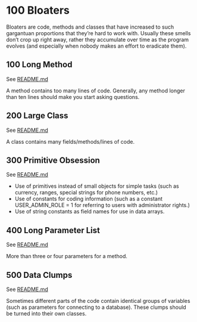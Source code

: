 # 100 Bloaters
Bloaters are code, methods and classes that have increased to such gargantuan proportions that they’re hard to work with. Usually these smells don’t crop up right away, rather they accumulate over time as the program evolves (and especially when nobody makes an effort to eradicate them).

## 100 Long Method

See [README.md](./100/README.md)

A method contains too many lines of code. Generally, any method longer than ten lines should make you start asking questions.

## 200 Large Class

See [README.md](./200/README.md)

A class contains many fields/methods/lines of code.

## 300 Primitive Obsession

See [README.md](./300/README.md)

- Use of primitives instead of small objects for simple tasks (such as currency, ranges, special strings for phone numbers, etc.)
- Use of constants for coding information (such as a constant USER_ADMIN_ROLE = 1 for referring to users with administrator rights.)
- Use of string constants as field names for use in data arrays.

## 400 Long Parameter List

See [README.md](./400/README.md)

More than three or four parameters for a method.

## 500 Data Clumps

See [README.md](./500/README.md)

Sometimes different parts of the code contain identical groups of variables (such as parameters for connecting to a database). These clumps should be turned into their own classes.
